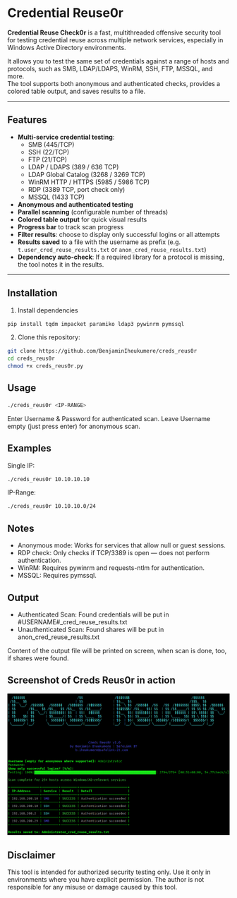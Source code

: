 # Credential Reuse0r

**Credential Reuse Check0r** is a fast, multithreaded offensive security tool for testing credential reuse across multiple network services, especially in Windows Active Directory environments.

It allows you to test the same set of credentials against a range of hosts and protocols, such as SMB, LDAP/LDAPS, WinRM, SSH, FTP, MSSQL, and more.  
The tool supports both anonymous and authenticated checks, provides a colored table output, and saves results to a file.

---

## Features

- **Multi-service credential testing**:
  - SMB (445/TCP)
  - SSH (22/TCP)
  - FTP (21/TCP)
  - LDAP / LDAPS (389 / 636 TCP)
  - LDAP Global Catalog (3268 / 3269 TCP)
  - WinRM HTTP / HTTPS (5985 / 5986 TCP)
  - RDP (3389 TCP, port check only)
  - MSSQL (1433 TCP)
- **Anonymous and authenticated testing**
- **Parallel scanning** (configurable number of threads)
- **Colored table output** for quick visual results
- **Progress bar** to track scan progress
- **Filter results**: choose to display only successful logins or all attempts
- **Results saved** to a file with the username as prefix (e.g. `t.user_cred_reuse_results.txt` or `anon_cred_reuse_results.txt`)
- **Dependency auto-check**: If a required library for a protocol is missing, the tool notes it in the results.

---

## Installation

1. Install dependencies
  ```bash
pip install tqdm impacket paramiko ldap3 pywinrm pymssql
```
2. Clone this repository:
  ```bash
git clone https://github.com/BenjaminIheukumere/creds_reus0r
cd creds_reus0r
chmod +x creds_reus0r.py
```
## Usage
  ```bash
./creds_reus0r <IP-RANGE>
```

Enter Username & Password for authenticated scan.
Leave Username empty (just press enter) for anonymous scan.

## Examples
Single IP:
  ```bash
./creds_reus0r 10.10.10.10
```
IP-Range:
```bash
./creds_reus0r 10.10.10.0/24
```

## Notes
- Anonymous mode: Works for services that allow null or guest sessions.
- RDP check: Only checks if TCP/3389 is open — does not perform authentication.
- WinRM: Requires pywinrm and requests-ntlm for authentication.
- MSSQL: Requires pymssql.

## Output
- Authenticated Scan: Found credentials will be put in #USERNAME#_cred_reuse_results.txt
- Unauthenticated Scan: Found shares will be put in anon_cred_reuse_results.txt

Content of the output file will be printed on screen, when scan is done, too, if shares were found.

## Screenshot of Creds Reus0r in action
![Creds Reus0r in action](creds_reus0r.png)

## Disclaimer
This tool is intended for authorized security testing only.
Use it only in environments where you have explicit permission.
The author is not responsible for any misuse or damage caused by this tool.

